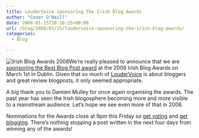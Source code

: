 ```yaml
---
title: LouderVoice sponsoring The Irish Blog Awards
author: "Conor O'Neill"
date: 2008-01-15T10:10:25+00:00
url: /blog/2008/01/15/loudervoice-sponsoring-the-irish-blog-awards/
categories:
  - Blog

---
```

 ![Irish Blog Awards 2008][1]We&#8217;re really pleased to announce that we are [sponsoring the Best Blog Post award][2] at the 2008 Irish Blog Awards on March 1st in Dublin. Given that so much of [LouderVoice][3] is about bloggers and great review blogposts, it only seemed appropriate.

A big thank you to Damien Mulley for once again organising the awards. The past year has seen the Irish blogosphere becoming more and more visible to a mainstream audience. Let&#8217;s hope we see even more of that in 2008.

Nominations for the Awards close at 9pm this Friday so [get voting][4] and [get blogging][5]. There&#8217;s nothing stopping a post written in the next four days from winning any of the awards!

 [1]: https://loudervoice.com/wp-content/uploads/2008/01/15/loudervoice-sponsoring-the-irish-blog-awards/IrishblogAwardsSmall.gif
 [2]: http://awards.ie/blogawards/2008/01/14/sponsorship-details-for-2008-blog-awards/
 [3]: https://loudervoice.com/
 [4]: http://awards.ie/blogawards/nominations/
 [5]: http://www.wordpress.com/